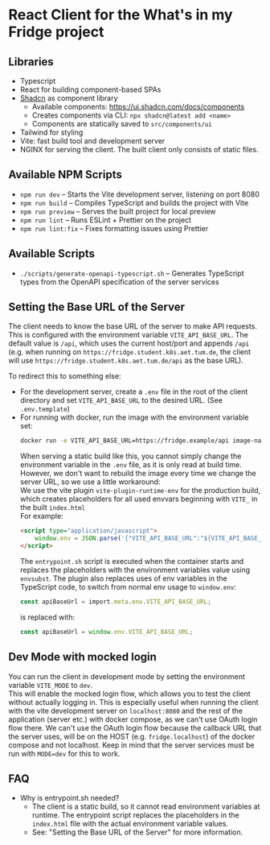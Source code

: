 # React Client for the What's in my Fridge project

## Libraries

- Typescript
- React for building component-based SPAs
- [Shadcn](https://ui.shadcn.com/) as component library
    - Available components: https://ui.shadcn.com/docs/components
    - Creates components via CLI: `npx shadcn@latest add <name>`
    - Components are statically saved to `src/components/ui`
- Tailwind for styling
- Vite: fast build tool and development server
- NGINX for serving the client. The built client only consists of static files.

## Available NPM Scripts

- `npm run dev` – Starts the Vite development server, listening on port 8080
- `npm run build` – Compiles TypeScript and builds the project with Vite
- `npm run preview` – Serves the built project for local preview
- `npm run lint` – Runs ESLint + Prettier on the project
- `npm run lint:fix` – Fixes formatting issues using Prettier

## Available Scripts

- `./scripts/generate-openapi-typescript.sh` – Generates TypeScript types from the OpenAPI specification of the server
  services

## Setting the Base URL of the Server

The client needs to know the base URL of the server to make API requests.  
This is configured with the environment variable `VITE_API_BASE_URL`.
The default value is `/api`, which uses the current host/port and appends `/api` (e.g. when running on
`https://fridge.student.k8s.aet.tum.de`, the client will use `https://fridge.student.k8s.aet.tum.de/api` as the base
URL).

To redirect this to something else:

- For the development server, create a `.env` file in the root of the client directory and set `VITE_API_BASE_URL` to the desired URL. (See `.env.template`)
- For running with docker, run the image with the environment variable set:
    ```bash
    docker run -e VITE_API_BASE_URL=https://fridge.example/api image-name
    ```
    When serving a static build like this, you cannot simply change the environment variable in the `.env` file, as it is
    only read at build time.  
    However, we don't want to rebuild the image every time we change the server URL, so we use a little workaround:  
    We use the vite plugin `vite-plugin-runtime-env` for the production build, which creates placeholders for all used
    envvars beginning with `VITE_` in the built
    `index.html`  
    For example:
    ```html
    <script type="application/javascript">
        window.env = JSON.parse('{"VITE_API_BASE_URL":"${VITE_API_BASE_URL}"}');
    </script>
    ```
    The `entrypoint.sh` script is executed when the container starts and replaces the placeholders with the environment
    variables value using `envsubst`. The plugin also replaces uses of env variables in the TypeScript code, to switch
    from normal env usage to `window.env`:
    ```typescript
    const apiBaseUrl = import.meta.env.VITE_API_BASE_URL;
    ```
    is replaced with:
    ```typescript
    const apiBaseUrl = window.env.VITE_API_BASE_URL;
    ```

## Dev Mode with mocked login

You can run the client in development mode by setting the environment variable `VITE_MODE` to `dev`.  
This will enable the mocked login flow, which allows you to test the client without actually logging in.
This is especially useful when running the client with the vite development server on `localhost:8080`
and the rest of the application (server etc.) with docker compose, as we can't use OAuth login flow there. We can't use
the OAuth login flow because the callback URL that the
server uses, will be on the HOST (e.g. `fridge.localhost`) of the docker compose and not localhost. Keep in mind that
the server services must be run with `MODE=dev` for this to work.

## FAQ

- Why is entrypoint.sh needed?
    - The client is a static build, so it cannot read environment variables at runtime. The entrypoint script replaces
      the placeholders in the `index.html` file with the actual environment variable values.
    - See: "Setting the Base URL of the Server" for more information.
